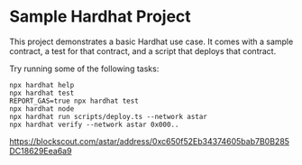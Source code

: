 # Sample Hardhat Project

This project demonstrates a basic Hardhat use case. It comes with a sample contract, a test for that contract, and a script that deploys that contract.

Try running some of the following tasks:

```shell
npx hardhat help
npx hardhat test
REPORT_GAS=true npx hardhat test
npx hardhat node
npx hardhat run scripts/deploy.ts --network astar
npx hardhat verify --network astar 0x000..
```

https://blockscout.com/astar/address/0xc650f52Eb34374605bab7B0B285DC18629Eea6a9
